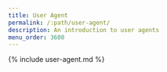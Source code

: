 ```yaml
---
title: User Agent
permalink: /:path/user-agent/
description: An introduction to user agents
menu_order: 3600
---
```


{% include user-agent.md %}
